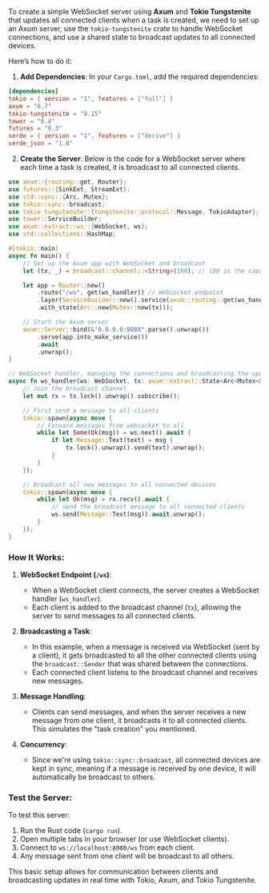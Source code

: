 To create a simple WebSocket server using **Axum** and **Tokio Tungstenite** that updates all connected clients when a task is created, we need to set up an Axum server, use the `tokio-tungstenite` crate to handle WebSocket connections, and use a shared state to broadcast updates to all connected devices.

Here’s how to do it:

1. **Add Dependencies**:
   In your `Cargo.toml`, add the required dependencies:

```toml
[dependencies]
tokio = { version = "1", features = ["full"] }
axum = "0.7"
tokio-tungstenite = "0.15"
tower = "0.4"
futures = "0.3"
serde = { version = "1", features = ["derive"] }
serde_json = "1.0"
```

2. **Create the Server**:
   Below is the code for a WebSocket server where each time a task is created, it is broadcast to all connected clients.

```rust
use axum::{routing::get, Router};
use futures::{SinkExt, StreamExt};
use std::sync::{Arc, Mutex};
use tokio::sync::broadcast;
use tokio_tungstenite::{tungstenite::protocol::Message, TokioAdapter};
use tower::ServiceBuilder;
use axum::extract::ws::{WebSocket, ws};
use std::collections::HashMap;

#[tokio::main]
async fn main() {
    // Set up the Axum app with WebSocket and broadcast
    let (tx, _) = broadcast::channel::<String>(100); // 100 is the capacity of the broadcast channel

    let app = Router::new()
        .route("/ws", get(ws_handler)) // WebSocket endpoint
        .layer(ServiceBuilder::new().service(axum::routing::get(ws_handler)))
        .with_state(Arc::new(Mutex::new(tx)));

    // Start the Axum server
    axum::Server::bind(&"0.0.0.0:8080".parse().unwrap())
        .serve(app.into_make_service())
        .await
        .unwrap();
}

// WebSocket handler, managing the connections and broadcasting the updates
async fn ws_handler(ws: WebSocket, tx: axum::extract::State<Arc<Mutex<broadcast::Sender<String>>>>) {
    // Join the broadcast channel
    let mut rx = tx.lock().unwrap().subscribe();

    // First send a message to all clients
    tokio::spawn(async move {
        // Forward messages from websocket to all
        while let Some(Ok(msg)) = ws.next().await {
            if let Message::Text(text) = msg {
                tx.lock().unwrap().send(text).unwrap();
            }
        }
    });

    // Broadcast all new messages to all connected devices
    tokio::spawn(async move {
        while let Ok(msg) = rx.recv().await {
            // send the broadcast message to all connected clients
            ws.send(Message::Text(msg)).await.unwrap();
        }
    });
}
```

### How It Works:

1. **WebSocket Endpoint (`/ws`)**:
   - When a WebSocket client connects, the server creates a WebSocket handler (`ws_handler`).
   - Each client is added to the broadcast channel (`tx`), allowing the server to send messages to all connected clients.

2. **Broadcasting a Task**:
   - In this example, when a message is received via WebSocket (sent by a client), it gets broadcasted to all the other connected clients using the `broadcast::Sender` that was shared between the connections.
   - Each connected client listens to the broadcast channel and receives new messages.
   
3. **Message Handling**:
   - Clients can send messages, and when the server receives a new message from one client, it broadcasts it to all connected clients. This simulates the "task creation" you mentioned.

4. **Concurrency**:
   - Since we're using `tokio::sync::broadcast`, all connected devices are kept in sync, meaning if a message is received by one device, it will automatically be broadcast to others.

### Test the Server:
To test this server:

1. Run the Rust code (`cargo run`).
2. Open multiple tabs in your browser (or use WebSocket clients).
3. Connect to `ws://localhost:8080/ws` from each client.
4. Any message sent from one client will be broadcast to all others.

This basic setup allows for communication between clients and broadcasting updates in real time with Tokio, Axum, and Tokio Tungstenite.
